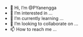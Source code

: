 - 👋 Hi, I’m @PYanengga
- 👀 I’m interested in ...
- 🌱 I’m currently learning ...
- 💞️ I’m looking to collaborate on ...
- 📫 How to reach me ...

<!---
PYanengga/PYanengga is a ✨ special ✨ repository because its `README.md` (this file) appears on your GitHub profile.
You can click the Preview link to take a look at your changes.
--->
